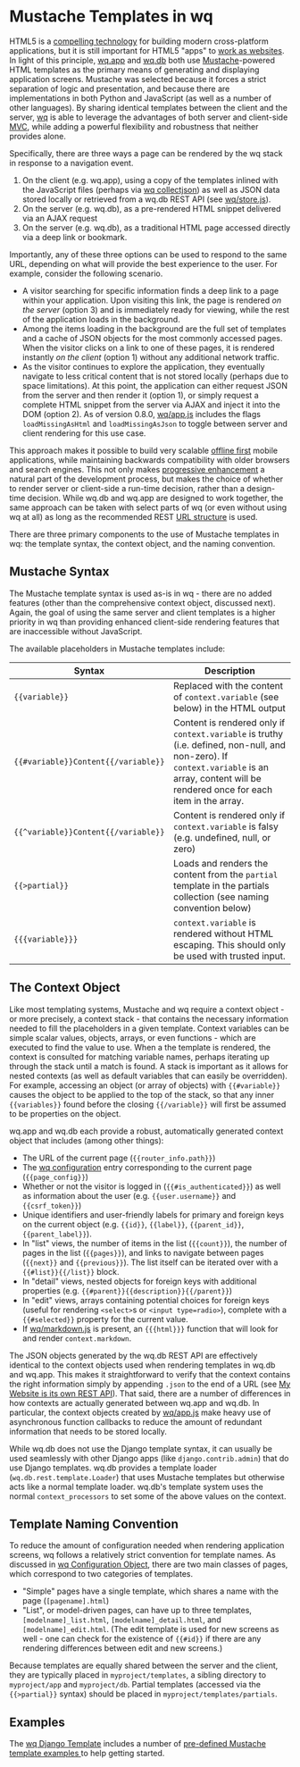 Mustache Templates in wq
========================

HTML5 is a [compelling technology] for building modern cross-platform applications, but it is still important for HTML5 "apps" to [work as websites].  In light of this principle, [wq.app] and [wq.db] both use [Mustache]-powered HTML templates as the primary means of generating and displaying application screens.  Mustache was selected because it forces a strict separation of logic and presentation, and because there are implementations in both Python and JavaScript (as well as a number of other languages).  By sharing identical templates between the client and the server, [wq] is able to leverage the advantages of both server and client-side [MVC], while adding a powerful flexibility and robustness that neither provides alone.

Specifically, there are three ways a page can be rendered by the wq stack in response to a navigation event.

 1. On the client (e.g. wq.app), using a copy of the templates inlined with the JavaScript files (perhaps via [wq collectjson]) as well as JSON data stored locally or retrieved from a wq.db REST API (see [wq/store.js]).
 2. On the server (e.g. wq.db), as a pre-rendered HTML snippet delivered via an AJAX request
 3. On the server (e.g. wq.db), as a traditional HTML page accessed directly via a deep link or bookmark.

Importantly, any of these three options can be used to respond to the same URL, depending on what will provide the best experience to the user.  For example, consider the following scenario.

 * A visitor searching for specific information finds a deep link to a page within your application.  Upon visiting this link, the page is rendered *on the server* (option 3) and is immediately ready for viewing, while the rest of the application loads in the background.
 * Among the items loading in the background are the full set of templates and a cache of JSON objects for the most commonly accessed pages.  When the visitor clicks on a link to one of these pages, it is rendered instantly *on the client* (option 1) without any additional network traffic.
 * As the visitor continues to explore the application, they eventually navigate to less critical content that is not stored locally (perhaps due to space limitations).  At this point, the application can either request JSON from the server and then render it (option 1), or simply request a complete HTML snippet from the server via AJAX and inject it into the DOM (option 2).  As of version 0.8.0, [wq/app.js] includes the flags `loadMissingAsHtml` and `loadMissingAsJson` to toggle between server and client rendering for this use case.
 
This approach makes it possible to build very scalable [offline first] mobile applications, while maintaining backwards compatibility with older browsers and search engines.  This not only makes [progressive enhancement] a natural part of the development process, but makes the choice of whether to render server or client-side a run-time decision, rather than a design-time decision.  While wq.db and wq.app are designed to work together, the same approach can be taken with select parts of wq (or even without using wq at all) as long as the recommended REST [URL structure] is used.

There are three primary components to the use of Mustache templates in wq: the template syntax, the context object, and the naming convention.

## Mustache Syntax
The Mustache template syntax is used as-is in wq - there are no added features (other than the comprehensive context object, discussed next).  Again, the goal of using the same server and client templates is a higher priority in wq than providing enhanced client-side rendering features that are inaccessible without JavaScript.

The available placeholders in Mustache templates include:

Syntax | Description
-------|-------------
`{{variable}}` | Replaced with the content of `context.variable` (see below) in the HTML output
`{{#variable}}Content{{/variable}}` | Content is rendered only if `context.variable` is truthy (i.e. defined, non-null, and non-zero).  If `context.variable` is an array, content will be rendered once for each item in the array.
`{{^variable}}Content{{/variable}}` | Content is rendered only if `context.variable` is falsy (e.g. undefined, null, or zero)
`{{>partial}}` | Loads and renders the content from the `partial` template in the partials collection (see naming convention below)
`{{{variable}}}` | `context.variable` is rendered without HTML escaping.  This should only be used with trusted input.

## The Context Object
Like most templating systems, Mustache and wq require a context object - or more precisely, a context stack - that contains the necessary information needed to fill the placeholders in a given template.  Context variables can be simple scalar values, objects, arrays, or even functions - which are executed to find the value to use.  When a the template is rendered, the context is consulted for matching variable names, perhaps iterating up through the stack until a match is found.  A stack is important as it allows for nested contexts (as well as default variables that can easily be overridden).  For example, accessing an object (or array of objects) with `{{#variable}}` causes the object to be applied to the top of the stack, so that any inner `{{variables}}` found before the closing `{{/variable}}` will first be assumed to be properties on the object.  

wq.app and wq.db each provide a robust, automatically generated context object that includes (among other things):

 - The URL of the current page (`{{router_info.path}}`)
 - The [wq configuration] entry corresponding to the current page (`{{page_config}}`)
 - Whether or not the visitor is logged in (`{{#is_authenticated}}`) as well as information about the user (e.g. `{{user.username}}` and `{{csrf_token}}`)
 - Unique identifiers and user-friendly labels for primary and foreign keys on the current object (e.g. `{{id}}`, `{{label}}`, `{{parent_id}}`, `{{parent_label}}`).
 - In "list" views, the number of items in the list (`{{count}}`), the number of pages in the list (`{{pages}}`), and links to navigate between pages (`{{next}}` and `{{previous}}`).  The list itself can be iterated over with a `{{#list}}{{/list}}` block.
 - In "detail" views, nested objects for foreign keys with additional properties (e.g. `{{#parent}}{{description}}{{/parent}}`)
 - In "edit" views, arrays containing potential choices for foreign keys (useful for rendering `<select>`s or `<input type=radio>`), complete with a `{{#selected}}` property for the current value.
 - If [wq/markdown.js] is present, an `{{{html}}}` function that will look for and render `context.markdown`.

The JSON objects generated by the wq.db REST API are effectively identical to the context objects used when rendering templates in wq.db and wq.app.  This makes it straightforward to verify that the context contains the right information simply by appending `.json` to the end of a URL (see [My Website is its own REST API](https://wq.io/docs/website-rest-api)).  That said, there are a number of differences in how contexts are actually generated between wq.app and wq.db.  In particular, the context objects created by [wq/app.js] make heavy use of asynchronous function callbacks to reduce the amount of redundant information that needs to be stored locally.

While wq.db does not use the Django template syntax, it can usually be used seamlessly with other Django apps (like `django.contrib.admin`) that do use Django templates.  wq.db provides a template loader (`wq.db.rest.template.Loader`) that uses Mustache templates but otherwise acts like a normal template loader.  wq.db's template system uses the normal `context_processors` to set some of the above values on the context.

## Template Naming Convention
To reduce the amount of configuration needed when rendering application screens, wq follows a relatively strict convention for template names.  As discussed in [wq Configuration Object], there are two main classes of pages, which correspond to two categories of templates.
 - "Simple" pages have a single template, which shares a name with the page (`[pagename].html`)
 - "List", or model-driven pages, can have up to three templates, `[modelname]_list.html`, `[modelname]_detail.html`, and `[modelname]_edit.html`.  (The edit template is used for new screens as well - one can check for the existence of `{{#id}}` if there are any rendering differences between edit and new screens.)

Because templates are equally shared between the server and the client, they are typically placed in `myproject/templates`, a sibling directory to `myproject/app` and `myproject/db`.  Partial templates (accessed via the `{{>partial}}` syntax) should be placed in `myproject/templates/partials`.

## Examples

The [wq Django Template](https://github.com/wq/wq-django-template) includes a number of [pre-defined Mustache template examples ](https://github.com/wq/wq-django-template/tree/master/django_project/templates) to help getting started.

[compelling technology]: https://wq.io/docs/web-app
[work as websites]: https://wq.io/docs/website
[wq.app]: https://wq.io/wq.app
[wq.db]: https://wq.io/wq.db
[Mustache]: http://mustache.github.io
[wq]: https://wq.io
[MVC]: http://en.wikipedia.org/wiki/Model-view-controller
[wq collectjson]: https://wq.io/docs/collectjson
[offline first]: http://offlinefirst.org/
[progressive enhancement]: http://jakearchibald.com/2013/progressive-enhancement-still-important/
[URL structure]: https://wq.io/docs/url-structure
[wq/markdown.js]: https://wq.io/docs/other-modules
[wq/app.js]: https://wq.io/docs/app-js
[wq/store.js]: https://wq.io/docs/store-js
[wq Configuration Object]: https://wq.io/docs/config
[wq configuration]: https://wq.io/docs/config
